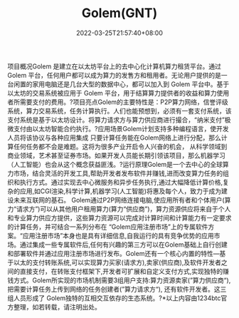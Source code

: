 ﻿---
weight: 
title: "Golem(GNT)"
description: "Golem 是建立在以太坊平台上的去中心化计算机算力租赁平台"
date: 2022-03-25T21:57:40+08:00
lastmod: 2022-03-25T16:45:40+08:00
draft: false
authors: ["Metabd"]
featuredImage: "golemgnt.webp"
link: ""
tags: ["数字代币","Golem(GNT)"]
categories: ["navigation"]
navigation: ["数字代币"]
lightgallery: true
toc: true
pinned: false
recommend: false
recommend1: false
---
项目概况Golem 是建立在以太坊平台上的去中心化计算机算力租赁平台。通过 Golem 平台，任何用户都可以成为算力的发售方和租用者。无论用户提供的是一台闲置的家用电脑还是几台大型的数据中心，都可以加入到 Golem 平台中。基于以太坊的交易系统被应用于 Golem 平台，用于结算算力提供者的收益和算力使用者所需要支付的费用。?项目亮点Golem的主要特性是：P2P算力网络，信誉评级系统，算力交易系统，任务计算执行。人们也能预想到，必须有一套支付系统，该支付系统是基于以太坊设计。将算力请求方与算力供应商进行撮合，“纳米支付”极微支付由以太坊智能合约执行。?应用场景Golem计划支持多种编程语言，使开发人员将该协议与各种应用集成
只要计算任务能在Golem网络上进行分配，那么计算任何任务都不会是难题。这将为很多产业开启令人兴奋的机会， 从科学领域到商业领域，艺术甚至证券市场。如果开发人员能长期引领该项目，那么机器学习（人工智能）也会从这个概念获益匪浅。?运行原理Golem是一个去中心的全球算力市场，结合灵活的开发工具,帮助开发者发布软件并赚钱,进而改变算力任务的组织和执行方式。通过实现去中心微服务和异步任务执行,通过大幅降低计算价格,复杂的应用,如CGI渲染,科学计算,机器学习(人工智能)将惠及每个人，致力于成为建设未来互联网的基石。
Golem通过P2P网络连接电脑,使应用所有者和个体用户(算力“请求方”)可以从其他用户租用算力(算力“供应商”)，算力资源供应将来自于个人和专业算力供应方提供，这些算力资源可以完成对计算时间和计算能力有一定要求的计算任务，并可结合一系列分布在 “Golem应用注册市场”上的专属软件方案。“应用注册市场”本身也是具有详细信息,自我运行的具有竞争优势的应用市场。通过集成一些专属软件后,任何有兴趣的第三方可以在Golem基础上自行创建和部署软件并通过应用注册市场进行发布。Golem还有一个核心内置的特性—基于以太的支付转账系统,可以实现算力买家(请求方),卖家(供应商),及软件开发者之间的直接支付，在转账支付框架下,开发者可扩展和自定义支付方式,实现独特的赚钱方式。Golem所实现的市场机制需要3组用户支持:算力资源卖家(”算力供应商“),把需要计算任务上传到网络的任务创建者(”算力请求方“), 还有软件开发者。这三组人员形成了 Golem独特的互相交互依存的生态系统。?*以上内容由1234btc官方整理，如若转载，请注明出处。
